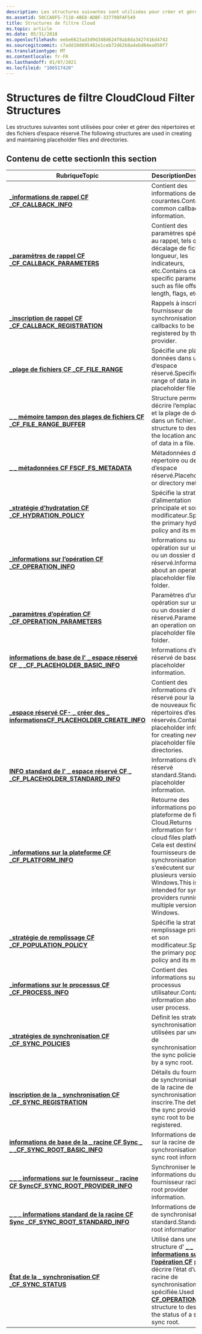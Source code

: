 ```yaml
---
description: Les structures suivantes sont utilisées pour créer et gérer des répertoires et des fichiers d’espace réservé.
ms.assetid: 50CCA8F5-7118-48E8-ADBF-337798FAF549
title: Structures de filtre Cloud
ms.topic: article
ms.date: 05/31/2018
ms.openlocfilehash: eebe6623ad3d9d348d624f8ab8da3427416d4742
ms.sourcegitcommit: c7add10d695482e1ceb72d62b8a4ebd84ea050f7
ms.translationtype: MT
ms.contentlocale: fr-FR
ms.lasthandoff: 01/07/2021
ms.locfileid: "106517420"
---
```

# <a name="cloud-filter-structures"></a><span data-ttu-id="9dfe2-103">Structures de filtre Cloud</span><span class="sxs-lookup"><span data-stu-id="9dfe2-103">Cloud Filter Structures</span></span>

<span data-ttu-id="9dfe2-104">Les structures suivantes sont utilisées pour créer et gérer des répertoires et des fichiers d’espace réservé.</span><span class="sxs-lookup"><span data-stu-id="9dfe2-104">The following structures are used in creating and maintaining placeholder files and directories.</span></span>

## <a name="in-this-section"></a><span data-ttu-id="9dfe2-105">Contenu de cette section</span><span class="sxs-lookup"><span data-stu-id="9dfe2-105">In this section</span></span>



| <span data-ttu-id="9dfe2-106">Rubrique</span><span class="sxs-lookup"><span data-stu-id="9dfe2-106">Topic</span></span>                                                                                   | <span data-ttu-id="9dfe2-107">Description</span><span class="sxs-lookup"><span data-stu-id="9dfe2-107">Description</span></span>                                                                                                                               |
|-----------------------------------------------------------------------------------------|-------------------------------------------------------------------------------------------------------------------------------------------|
| [<span data-ttu-id="9dfe2-108">**\_informations de rappel CF \_**</span><span class="sxs-lookup"><span data-stu-id="9dfe2-108">**CF\_CALLBACK\_INFO**</span></span>](/windows/desktop/api/cfapi/ns-cfapi-cf_callback_info)<br/>                          | <span data-ttu-id="9dfe2-109">Contient des informations de rappel courantes.</span><span class="sxs-lookup"><span data-stu-id="9dfe2-109">Contains common callback information.</span></span><br/>                                                                                          |
| [<span data-ttu-id="9dfe2-110">**\_paramètres de rappel CF \_**</span><span class="sxs-lookup"><span data-stu-id="9dfe2-110">**CF\_CALLBACK\_PARAMETERS**</span></span>](/windows/desktop/api/cfapi/ns-cfapi-cf_callback_parameters)<br/>              | <span data-ttu-id="9dfe2-111">Contient des paramètres spécifiques au rappel, tels que le décalage de fichier, la longueur, les indicateurs, etc.</span><span class="sxs-lookup"><span data-stu-id="9dfe2-111">Contains callback specific parameters such as file offset, length, flags, etc.</span></span><br/>                                                 |
| [<span data-ttu-id="9dfe2-112">**\_inscription de rappel CF \_**</span><span class="sxs-lookup"><span data-stu-id="9dfe2-112">**CF\_CALLBACK\_REGISTRATION**</span></span>](/windows/desktop/api/cfapi/ns-cfapi-cf_callback_registration)<br/>          | <span data-ttu-id="9dfe2-113">Rappels à inscrire par le fournisseur de synchronisation.</span><span class="sxs-lookup"><span data-stu-id="9dfe2-113">The callbacks to be registered by the sync provider.</span></span><br/>                                                                           |
| [<span data-ttu-id="9dfe2-114">**\_plage de fichiers CF \_**</span><span class="sxs-lookup"><span data-stu-id="9dfe2-114">**CF\_FILE\_RANGE**</span></span>](/windows/desktop/api/cfapi/ns-cfapi-cf_file_range)<br/>                                | <span data-ttu-id="9dfe2-115">Spécifie une plage de données dans un fichier d’espace réservé.</span><span class="sxs-lookup"><span data-stu-id="9dfe2-115">Specifies a range of data in a placeholder file.</span></span><br/>                                                                               |
| <span data-ttu-id="9dfe2-116">[**\_ \_ mémoire tampon des plages de fichiers CF \_**](/previous-versions/windows/desktop/legacy/mt844616(v=vs.85))</span><span class="sxs-lookup"><span data-stu-id="9dfe2-116">[**CF\_FILE\_RANGE\_BUFFER**](/previous-versions/windows/desktop/legacy/mt844616(v=vs.85))</span></span><br/>                | <span data-ttu-id="9dfe2-117">Structure permettant de décrire l’emplacement et la plage de données dans un fichier.</span><span class="sxs-lookup"><span data-stu-id="9dfe2-117">A structure to describe the location and range of data in a file.</span></span><br/>                                                              |
| [<span data-ttu-id="9dfe2-118">**\_ \_ métadonnées CF FS**</span><span class="sxs-lookup"><span data-stu-id="9dfe2-118">**CF\_FS\_METADATA**</span></span>](/windows/desktop/api/cfapi/ns-cfapi-cf_fs_metadata)<br/>                              | <span data-ttu-id="9dfe2-119">Métadonnées de répertoire ou de fichier d’espace réservé.</span><span class="sxs-lookup"><span data-stu-id="9dfe2-119">Placeholder file or directory metadata.</span></span><br/>                                                                                        |
| [<span data-ttu-id="9dfe2-120">**\_stratégie d’hydratation CF \_**</span><span class="sxs-lookup"><span data-stu-id="9dfe2-120">**CF\_HYDRATION\_POLICY**</span></span>](/windows/desktop/api/cfapi/ns-cfapi-cf_hydration_policy)<br/>                    | <span data-ttu-id="9dfe2-121">Spécifie la stratégie d’alimentation principale et son modificateur.</span><span class="sxs-lookup"><span data-stu-id="9dfe2-121">Specifies the primary hydration policy and its modifier.</span></span><br/>                                                                       |
| [<span data-ttu-id="9dfe2-122">**\_informations sur l’opération CF \_**</span><span class="sxs-lookup"><span data-stu-id="9dfe2-122">**CF\_OPERATION\_INFO**</span></span>](/windows/desktop/api/cfapi/ns-cfapi-cf_operation_info)<br/>                        | <span data-ttu-id="9dfe2-123">Informations sur une opération sur un fichier ou un dossier d’espace réservé.</span><span class="sxs-lookup"><span data-stu-id="9dfe2-123">Information about an operation on a placeholder file or folder.</span></span><br/>                                                                |
| [<span data-ttu-id="9dfe2-124">**\_paramètres d’opération CF \_**</span><span class="sxs-lookup"><span data-stu-id="9dfe2-124">**CF\_OPERATION\_PARAMETERS**</span></span>](/windows/desktop/api/cfapi/ns-cfapi-cf_operation_parameters)<br/>            | <span data-ttu-id="9dfe2-125">Paramètres d’une opération sur un fichier ou un dossier d’espace réservé.</span><span class="sxs-lookup"><span data-stu-id="9dfe2-125">Parameters of an operation on a placeholder file or folder.</span></span><br/>                                                                    |
| [<span data-ttu-id="9dfe2-126">**informations de base de l' \_ espace réservé CF \_ \_**</span><span class="sxs-lookup"><span data-stu-id="9dfe2-126">**CF\_PLACEHOLDER\_BASIC\_INFO**</span></span>](/windows/desktop/api/cfapi/ns-cfapi-cf_placeholder_basic_info)<br/>       | <span data-ttu-id="9dfe2-127">Informations d’espace réservé de base.</span><span class="sxs-lookup"><span data-stu-id="9dfe2-127">Basic placeholder information.</span></span><br/>                                                                                                 |
| [<span data-ttu-id="9dfe2-128">**\_espace réservé CF- \_ créer des \_ informations**</span><span class="sxs-lookup"><span data-stu-id="9dfe2-128">**CF\_PLACEHOLDER\_CREATE\_INFO**</span></span>](/windows/desktop/api/cfapi/ns-cfapi-cf_placeholder_create_info)<br/>     | <span data-ttu-id="9dfe2-129">Contient des informations d’espace réservé pour la création de nouveaux fichiers ou répertoires d’espaces réservés.</span><span class="sxs-lookup"><span data-stu-id="9dfe2-129">Contains placeholder information for creating new placeholder files or directories.</span></span> <br/>                                           |
| [<span data-ttu-id="9dfe2-130">**INFO standard de l' \_ espace réservé CF \_ \_**</span><span class="sxs-lookup"><span data-stu-id="9dfe2-130">**CF\_PLACEHOLDER\_STANDARD\_INFO**</span></span>](/windows/desktop/api/cfapi/ns-cfapi-cf_placeholder_standard_info)<br/> | <span data-ttu-id="9dfe2-131">Informations d’espace réservé standard.</span><span class="sxs-lookup"><span data-stu-id="9dfe2-131">Standard placeholder information.</span></span><br/>                                                                                              |
| [<span data-ttu-id="9dfe2-132">**\_informations sur la plateforme CF \_**</span><span class="sxs-lookup"><span data-stu-id="9dfe2-132">**CF\_PLATFORM\_INFO**</span></span>](/windows/desktop/api/cfapi/ns-cfapi-cf_platform_info)<br/>                          | <span data-ttu-id="9dfe2-133">Retourne des informations pour la plateforme de fichiers Cloud.</span><span class="sxs-lookup"><span data-stu-id="9dfe2-133">Returns information for the cloud files platform.</span></span> <span data-ttu-id="9dfe2-134">Cela est destiné aux fournisseurs de synchronisation qui s’exécutent sur plusieurs versions de Windows.</span><span class="sxs-lookup"><span data-stu-id="9dfe2-134">This is intended for sync providers running on multiple versions of Windows.</span></span><br/> |
| [<span data-ttu-id="9dfe2-135">**\_stratégie de remplissage CF \_**</span><span class="sxs-lookup"><span data-stu-id="9dfe2-135">**CF\_POPULATION\_POLICY**</span></span>](/windows/desktop/api/cfapi/ns-cfapi-cf_population_policy)<br/>                  | <span data-ttu-id="9dfe2-136">Spécifie la stratégie de remplissage principale et son modificateur.</span><span class="sxs-lookup"><span data-stu-id="9dfe2-136">Specifies the primary population policy and its modifier.</span></span><br/>                                                                      |
| [<span data-ttu-id="9dfe2-137">**\_informations sur le processus CF \_**</span><span class="sxs-lookup"><span data-stu-id="9dfe2-137">**CF\_PROCESS\_INFO**</span></span>](/windows/desktop/api/cfapi/ns-cfapi-cf_process_info)<br/>                            | <span data-ttu-id="9dfe2-138">Contient des informations sur un processus utilisateur.</span><span class="sxs-lookup"><span data-stu-id="9dfe2-138">Contains information about a user process.</span></span><br/>                                                                                     |
| [<span data-ttu-id="9dfe2-139">**\_stratégies de synchronisation CF \_**</span><span class="sxs-lookup"><span data-stu-id="9dfe2-139">**CF\_SYNC\_POLICIES**</span></span>](/windows/desktop/api/cfapi/ns-cfapi-cf_sync_policies)<br/>                          | <span data-ttu-id="9dfe2-140">Définit les stratégies de synchronisation utilisées par une racine de synchronisation.</span><span class="sxs-lookup"><span data-stu-id="9dfe2-140">Defines the sync policies used by a sync root.</span></span><br/>                                                                                 |
| [<span data-ttu-id="9dfe2-141">**inscription de la \_ synchronisation CF \_**</span><span class="sxs-lookup"><span data-stu-id="9dfe2-141">**CF\_SYNC\_REGISTRATION**</span></span>](/windows/desktop/api/cfapi/ns-cfapi-cf_sync_registration)<br/>                  | <span data-ttu-id="9dfe2-142">Détails du fournisseur de synchronisation et de la racine de synchronisation à inscrire.</span><span class="sxs-lookup"><span data-stu-id="9dfe2-142">The details of the sync provider and sync root to be registered.</span></span><br/>                                                               |
| [<span data-ttu-id="9dfe2-143">**informations de base de la \_ racine CF Sync \_ \_ \_**</span><span class="sxs-lookup"><span data-stu-id="9dfe2-143">**CF\_SYNC\_ROOT\_BASIC\_INFO**</span></span>](/windows/desktop/api/cfapi/ns-cfapi-cf_sync_root_basic_info)<br/>          | <span data-ttu-id="9dfe2-144">Informations de base sur la racine de synchronisation.</span><span class="sxs-lookup"><span data-stu-id="9dfe2-144">Basic sync root information.</span></span><br/>                                                                                                   |
| [<span data-ttu-id="9dfe2-145">**\_ \_ \_ informations sur le fournisseur \_ racine CF Sync**</span><span class="sxs-lookup"><span data-stu-id="9dfe2-145">**CF\_SYNC\_ROOT\_PROVIDER\_INFO**</span></span>](/windows/desktop/api/cfapi/ns-cfapi-cf_sync_root_provider_info)<br/>    | <span data-ttu-id="9dfe2-146">Synchroniser les informations du fournisseur racine.</span><span class="sxs-lookup"><span data-stu-id="9dfe2-146">Sync root provider information.</span></span><br/>                                                                                                |
| [<span data-ttu-id="9dfe2-147">**\_ \_ \_ informations standard de la racine CF Sync \_**</span><span class="sxs-lookup"><span data-stu-id="9dfe2-147">**CF\_SYNC\_ROOT\_STANDARD\_INFO**</span></span>](/windows/desktop/api/cfapi/ns-cfapi-cf_sync_root_standard_info)<br/>    | <span data-ttu-id="9dfe2-148">Informations de racine de synchronisation standard.</span><span class="sxs-lookup"><span data-stu-id="9dfe2-148">Standard sync root information.</span></span><br/>                                                                                                |
| [<span data-ttu-id="9dfe2-149">**État de la \_ synchronisation CF \_**</span><span class="sxs-lookup"><span data-stu-id="9dfe2-149">**CF\_SYNC\_STATUS**</span></span>](/windows/desktop/api/cfapi/ns-cfapi-cf_sync_status)<br/>                              | <span data-ttu-id="9dfe2-150">Utilisé dans une structure d' [**\_ \_ informations sur l’opération CF**](/windows/desktop/api/cfapi/ns-cfapi-cf_operation_info) pour décrire l’état d’une racine de synchronisation spécifiée.</span><span class="sxs-lookup"><span data-stu-id="9dfe2-150">Used in a [**CF\_OPERATION\_INFO**](/windows/desktop/api/cfapi/ns-cfapi-cf_operation_info) structure to describe the status of a specified sync root.</span></span><br/>     |



 

 

